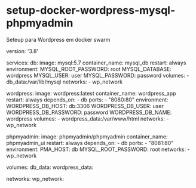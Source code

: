# setup-docker-wordpress-mysql-phpmyadmin
Seteup para Wordpress em docker swarm


version: '3.8'

services:
  db:
    image: mysql:5.7
    container_name: mysql_db
    restart: always
    environment:
      MYSQL_ROOT_PASSWORD: root
      MYSQL_DATABASE: wordpress
      MYSQL_USER: user
      MYSQL_PASSWORD: password
    volumes:
      - db_data:/var/lib/mysql
    networks:
      - wp_network

  wordpress:
    image: wordpress:latest
    container_name: wordpress_app
    restart: always
    depends_on:
      - db
    ports:
      - "8080:80"
    environment:
      WORDPRESS_DB_HOST: db:3306
      WORDPRESS_DB_USER: user
      WORDPRESS_DB_PASSWORD: password
      WORDPRESS_DB_NAME: wordpress
    volumes:
      - wordpress_data:/var/www/html
    networks:
      - wp_network

  phpmyadmin:
    image: phpmyadmin/phpmyadmin
    container_name: phpmyadmin_ui
    restart: always
    depends_on:
      - db
    ports:
      - "8081:80"
    environment:
      PMA_HOST: db
      MYSQL_ROOT_PASSWORD: root
    networks:
      - wp_network

volumes:
  db_data:
  wordpress_data:

networks:
  wp_network:
        
